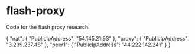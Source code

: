 # flash-proxy

Code for the flash proxy research.

{
    "nat": {
        "PublicIpAddress": "54.145.21.93"
    },
    "proxy": {
        "PublicIpAddress": "3.239.237.46"
    },
    "peer1": {
        "PublicIpAddress": "44.222.142.241"
    }
}
